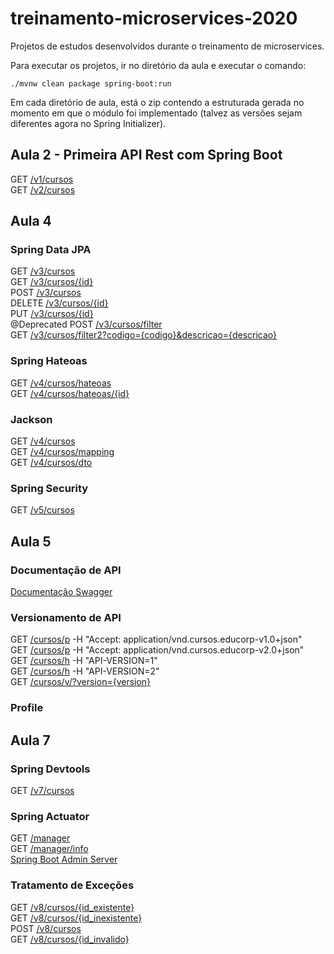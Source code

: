 # treinamento-microservices-2020
Projetos de estudos desenvolvidos durante o treinamento de microservices.

Para executar os projetos, ir no diretório da aula e executar o comando: 

    ./mvnw clean package spring-boot:run

Em cada diretório de aula, está o zip contendo a estruturada gerada no momento em que o módulo foi implementado (talvez as versões sejam diferentes agora no Spring Initializer).

## Aula 2 - Primeira API Rest com Spring Boot

GET [/v1/cursos](http://localhost:8080/aula2/api/v1/cursos)  
GET [/v2/cursos](http://localhost:8080/aula2/api/v2/cursos)

## Aula 4

### Spring Data JPA

GET [/v3/cursos](http://localhost:8080/aula4/api/v3/cursos)  
GET [/v3/cursos/{id}](http://localhost:8080/aula4/api/v3/cursos/{id})  
POST [/v3/cursos](http://localhost:8080/aula4/api/v3/cursos)  
DELETE [/v3/cursos/{id}](http://localhost:8080/aula4/api/v3/cursos/{id})  
PUT [/v3/cursos/{id}](http://localhost:8080/aula4/api/v3/cursos/{id})  
@Deprecated POST [/v3/cursos/filter](http://localhost:8080/aula4/api/v3/cursos/filter)  
GET [/v3/cursos/filter2?codigo={codigo}&descricao={descricao}](http://localhost:8080/aula4/api/v3/cursos/filter2?codigo={codigo}&descricao={descricao})

### Spring Hateoas

GET [/v4/cursos/hateoas](http://localhost:8080/aula4/api/v4/cursos/hateoas)  
GET [/v4/cursos/hateoas/{id}](http://localhost:8080/aula4/api/v4/cursos/hateoas/{id})  

### Jackson

GET [/v4/cursos](http://localhost:8080/aula4/api/v4/cursos)  
GET [/v4/cursos/mapping](http://localhost:8080/aula4/api/v4/cursos/mapping)  
GET [/v4/cursos/dto](http://localhost:8080/aula4/api/v4/cursos/dto)  

### Spring Security

GET [/v5/cursos](http://localhost:8080/aula4/api/v5/cursos)  

## Aula 5

### Documentação de API

[Documentação Swagger](http://localhost:8080/aula5/api/swagger-ui/index.html)

### Versionamento de API

GET [/cursos/p](http://localhost:8080/aula5/api/cursos/p) -H "Accept: application/vnd.cursos.educorp-v1.0+json"  
GET [/cursos/p](http://localhost:8080/aula5/api/cursos/p) -H "Accept: application/vnd.cursos.educorp-v2.0+json"  
GET [/cursos/h](http://localhost:8080/aula5/api/cursos/h) -H "API-VERSION=1"  
GET [/cursos/h](http://localhost:8080/aula5/api/cursos/h) -H "API-VERSION=2"  
GET [/cursos/v/?version={version}](http://localhost:8080/aula5/api/cursos/v/?version={version})  

### Profile

## Aula 7

### Spring Devtools  

GET [/v7/cursos](http://localhost:8080/aula7/api/v7/cursos)  

### Spring Actuator

GET [/manager](http://localhost:8080/aula7/api/manager)  
GET [/manager/info](http://localhost:8080/aula7/api/manager/info)  
[Spring Boot Admin Server](http://localhost:8081/)

### Tratamento de Exceções

GET [/v8/cursos/{id_existente}](http://localhost:8080/aula7/api/v8/cursos/{id_existente})  
GET [/v8/cursos/{id_inexistente}](http://localhost:8080/aula7/api/v8/cursos/{id_inexistente})  
POST [/v8/cursos](http://localhost:8080/aula7/api/v8/cursos)  
GET [/v8/cursos/{id_invalido}](http://localhost:8080/aula7/api/v8/cursos/{id_invalido})  

